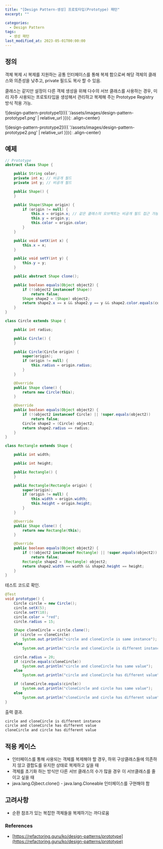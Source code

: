 ```yaml
---
title: "[Design Pattern-생성] 프로토타입(Prototype) 패턴"
excerpt: ""

categories:
  - Design Pattern
tags:
  - 생성 패턴
last_modified_at: 2023-05-01T00:00:00
---
```



## 정의

객체 복제 시 복제를 지원하는 공통 인터페이스를 통해 복제 함으로써 해당 객체의 클래스와 의존성을 낮추고, private 필드도 복사 할 수 있음.

클래스는 같지만 설정이 다른 객체 생성을 위해 다수의 서브 클래스를 사용하는 경우, 미리 자주 사용되는 프로토타입을 생성해서 관리하고 복제해 주는 Prototype Registry 방식 적용 가능.

![design-pattern-prototype1]({{ '/assets/images/design-pattern-prototype1.png' | relative_url }}){: .align-center}

![design-pattern-prototype2]({{ '/assets/images/design-pattern-prototype2.png' | relative_url }}){: .align-center}

## 예제

```java
// Prototype
abstract class Shape {

    public String color;
    private int x; // 비공개 필드
    private int y; // 비공개 필드

    public Shape() {
    }

    public Shape(Shape origin) {
        if (origin != null) {
            this.x = origin.x; // 같은 클래스의 오브젝트는 비공개 필드 접근 가능
            this.y = origin.y;
            this.color = origin.color;
        }
    }

    public void setX(int x) {
        this.x = x;
    }

    public void setY(int y) {
        this.y = y;
    }

    public abstract Shape clone();

    public boolean equals(Object object2) {
        if (!(object2 instanceof Shape))
            return false;
        Shape shape2 = (Shape) object2;
        return shape2.x == x && shape2.y == y && shape2.color.equals(color);
    }
}

class Circle extends Shape {

    public int radius;

    public Circle() {
    }

    public Circle(Circle origin) {
        super(origin);
        if (origin != null) {
            this.radius = origin.radius;
        }
    }

    @Override
    public Shape clone() {
        return new Circle(this);
    }

    @Override
    public boolean equals(Object object2) {
        if (!(object2 instanceof Circle) || !super.equals(object2))
            return false;
        Circle shape2 = (Circle) object2;
        return shape2.radius == radius;
    }
}

class Rectangle extends Shape {

    public int width;

    public int height;

    public Rectangle() {
    }

    public Rectangle(Rectangle origin) {
        super(origin);
        if (origin != null) {
            this.width = origin.width;
            this.height = origin.height;
        }
    }

    @Override
    public Shape clone() {
        return new Rectangle(this);
    }

    @Override
    public boolean equals(Object object2) {
        if (!(object2 instanceof Rectangle) || !super.equals(object2))
            return false;
        Rectangle shape2 = (Rectangle) object2;
        return shape2.width == width && shape2.height == height;
    }
}
```

테스트 코드로 확인.

```java
@Test
void prototype() {
    Circle circle = new Circle();
    circle.setX(5);
    circle.setY(10);
    circle.color = "red";
    circle.radius = 15;

    Shape cloneCircle = circle.clone();
    if (circle == cloneCircle)
        System.out.println("circle and cloneCircle is same instance");
    else
        System.out.println("circle and cloneCircle is different instance");

    circle.radius = 20;
    if (circle.equals(cloneCircle))
        System.out.println("circle and cloneCircle has same value");
    else
        System.out.println("circle and cloneCircle has different value");

    if (cloneCircle.equals(circle))
        System.out.println("cloneCircle and circle has same value");
    else
        System.out.println("cloneCircle and circle has different value");
}
```

출력 결과.

```powershell
circle and cloneCircle is different instance
circle and cloneCircle has different value
cloneCircle and circle has different value
```

## 적용 케이스

- 인터페이스를 통해 사용되는 객체를 복제해야 할 경우, 하위 구상클래스들에 의존하지 않고 결합도를 유지한 상태로 복제하고 싶을 때
- 객체를 초기화 하는 방식만 다른 서브 클래스의 수가 많을 경우 이 서브클래스를 줄이고 싶을 때
- java.lang.Ojbect.clone() - java.lang.Cloneable 인터페이스를 구현해야 함

## 고려사항

- 순환 참조가 있는 복잡한 객체들을 복제하기는 까다로움

### References

- [https://refactoring.guru/ko/design-patterns/prototype](https://refactoring.guru/ko/design-patterns/prototype)